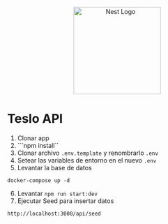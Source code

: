 <p align="center">
  <a href="http://nestjs.com/" target="blank"><img src="https://nestjs.com/img/logo-small.svg" width="200" alt="Nest Logo" /></a>
</p>

# Teslo API

1. Clonar app
2. ```npm install``
3. Clonar archivo ```.env.template``` y renombrarlo ```.env```
4. Setear las variables de entorno en el nuevo ```.env```
5. Levantar la base de datos
```
docker-compose up -d
```
6. Levantar ```npm run start:dev```
7. Ejecutar Seed para insertar datos
```
http://localhost:3000/api/seed
```
